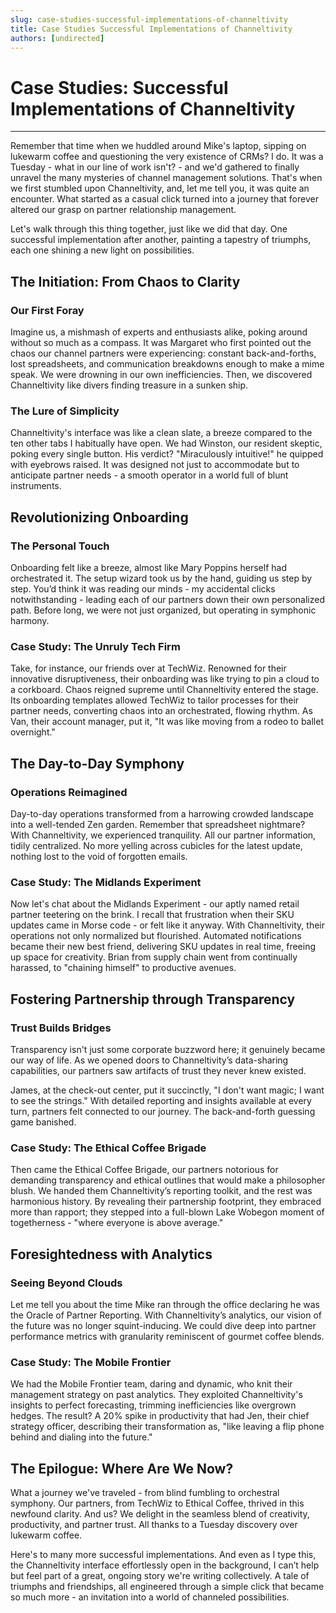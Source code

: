 ```yaml
---
slug: case-studies-successful-implementations-of-channeltivity
title: Case Studies Successful Implementations of Channeltivity
authors: [undirected]
---
```



# Case Studies: Successful Implementations of Channeltivity

---

Remember that time when we huddled around Mike's laptop, sipping on lukewarm coffee and questioning the very existence of CRMs? I do. It was a Tuesday - what in our line of work isn't? - and we'd gathered to finally unravel the many mysteries of channel management solutions. That's when we first stumbled upon Channeltivity, and, let me tell you, it was quite an encounter. What started as a casual click turned into a journey that forever altered our grasp on partner relationship management.

Let's walk through this thing together, just like we did that day. One successful implementation after another, painting a tapestry of triumphs, each one shining a new light on possibilities.

## The Initiation: From Chaos to Clarity

### Our First Foray

Imagine us, a mishmash of experts and enthusiasts alike, poking around without so much as a compass. It was Margaret who first pointed out the chaos our channel partners were experiencing: constant back-and-forths, lost spreadsheets, and communication breakdowns enough to make a mime speak. We were drowning in our own inefficiencies. Then, we discovered Channeltivity like divers finding treasure in a sunken ship.

### The Lure of Simplicity

Channeltivity's interface was like a clean slate, a breeze compared to the ten other tabs I habitually have open. We had Winston, our resident skeptic, poking every single button. His verdict? "Miraculously intuitive!" he quipped with eyebrows raised. It was designed not just to accommodate but to anticipate partner needs - a smooth operator in a world full of blunt instruments.

## Revolutionizing Onboarding

### The Personal Touch

Onboarding felt like a breeze, almost like Mary Poppins herself had orchestrated it. The setup wizard took us by the hand, guiding us step by step. You’d think it was reading our minds - my accidental clicks notwithstanding - leading each of our partners down their own personalized path. Before long, we were not just organized, but operating in symphonic harmony.

### Case Study: The Unruly Tech Firm

Take, for instance, our friends over at TechWiz. Renowned for their innovative disruptiveness, their onboarding was like trying to pin a cloud to a corkboard. Chaos reigned supreme until Channeltivity entered the stage. Its onboarding templates allowed TechWiz to tailor processes for their partner needs, converting chaos into an orchestrated, flowing rhythm. As Van, their account manager, put it, "It was like moving from a rodeo to ballet overnight."

## The Day-to-Day Symphony

### Operations Reimagined

Day-to-day operations transformed from a harrowing crowded landscape into a well-tended Zen garden. Remember that spreadsheet nightmare? With Channeltivity, we experienced tranquility. All our partner information, tidily centralized. No more yelling across cubicles for the latest update, nothing lost to the void of forgotten emails.

### Case Study: The Midlands Experiment

Now let's chat about the Midlands Experiment - our aptly named retail partner teetering on the brink. I recall that frustration when their SKU updates came in Morse code - or felt like it anyway. With Channeltivity, their operations not only normalized but flourished. Automated notifications became their new best friend, delivering SKU updates in real time, freeing up space for creativity. Brian from supply chain went from continually harassed, to "chaining himself" to productive avenues.

## Fostering Partnership through Transparency

### Trust Builds Bridges

Transparency isn't just some corporate buzzword here; it genuinely became our way of life. As we opened doors to Channeltivity’s data-sharing capabilities, our partners saw artifacts of trust they never knew existed. 

James, at the check-out center, put it succinctly, "I don't want magic; I want to see the strings." With detailed reporting and insights available at every turn, partners felt connected to our journey. The back-and-forth guessing game banished.

### Case Study: The Ethical Coffee Brigade

Then came the Ethical Coffee Brigade, our partners notorious for demanding transparency and ethical outlines that would make a philosopher blush. We handed them Channeltivity’s reporting toolkit, and the rest was harmonious history. By revealing their partnership footprint, they embraced more than rapport; they stepped into a full-blown Lake Wobegon moment of togetherness - "where everyone is above average."

## Foresightedness with Analytics

### Seeing Beyond Clouds

Let me tell you about the time Mike ran through the office declaring he was the Oracle of Partner Reporting. With Channeltivity’s analytics, our vision of the future was no longer squint-inducing. We could dive deep into partner performance metrics with granularity reminiscent of gourmet coffee blends.

### Case Study: The Mobile Frontier

We had the Mobile Frontier team, daring and dynamic, who knit their management strategy on past analytics. They exploited Channeltivity's insights to perfect forecasting, trimming inefficiencies like overgrown hedges. The result? A 20% spike in productivity that had Jen, their chief strategy officer, describing their transformation as, "like leaving a flip phone behind and dialing into the future."

## The Epilogue: Where Are We Now?

What a journey we've traveled - from blind fumbling to orchestral symphony. Our partners, from TechWiz to Ethical Coffee, thrived in this newfound clarity. And us? We delight in the seamless blend of creativity, productivity, and partner trust. All thanks to a Tuesday discovery over lukewarm coffee.

Here's to many more successful implementations. And even as I type this, the Channeltivity interface effortlessly open in the background, I can’t help but feel part of a great, ongoing story we're writing collectively. A tale of triumphs and friendships, all engineered through a simple click that became so much more - an invitation into a world of channeled possibilities.